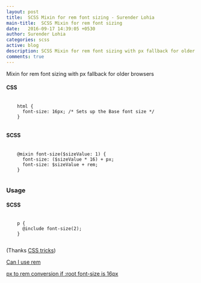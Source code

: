 ```yaml
---
layout: post
title:  SCSS Mixin for rem font sizing - Surender Lohia
main-title:  SCSS Mixin for rem font sizing
date:   2016-09-17 14:39:05 +0530
author: Surender Lohia
categories: scss
active: blog
description: SCSS Mixin for rem font sizing with px fallback for older browsers
comments: true
---
```


Mixin for rem font sizing with px fallback for older browsers

#### CSS
<pre>
  <code>
    html {
      font-size: 16px; /* Sets up the Base font size */
    }
  </code>
</pre>

#### SCSS

<pre>
  <code>
    @mixin font-size($sizeValue: 1) {
      font-size: ($sizeValue * 16) + px;
      font-size: $sizeValue + rem;
    }
  </code>
</pre>

### Usage

#### SCSS
<pre>
  <code>
    p {
      @include font-size(2);
    }
  </code>
</pre>

(Thanks <a href="https://css-tricks.com/" target="_blank">CSS tricks</a>)

<a href="http://caniuse.com/#feat=rem" target="_blank">Can I use rem </a>

<a href="http://www.standardista.com/px-to-rem-conversion-if-root-font-size-is-16px/" target="_blank">px to rem conversion if :root font-size is 16px</a>
